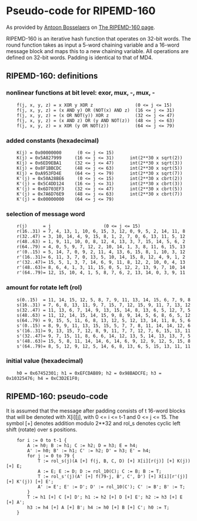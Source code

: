 # Pseudo-code for RIPEMD-160

As provided by [Antoon Bosselaers] on [The RIPEMD-160 page].

RIPEMD-160 is an iterative hash function that operates on 32-bit words.
The round function takes as input a 5-word chaining variable and a 16-word
message block and maps this to a new chaining variable. All operations are
defined on 32-bit words. Padding is identical to that of MD4.

## RIPEMD-160: definitions

### nonlinear functions at bit level: exor, mux, -, mux, -

```
	f(j, x, y, z) = x XOR y XOR z                (0 <= j <= 15)
	f(j, x, y, z) = (x AND y) OR (NOT(x) AND z)  (16 <= j <= 31)
	f(j, x, y, z) = (x OR NOT(y)) XOR z          (32 <= j <= 47)
	f(j, x, y, z) = (x AND z) OR (y AND NOT(z))  (48 <= j <= 63)
	f(j, x, y, z) = x XOR (y OR NOT(z))          (64 <= j <= 79)
```

### added constants (hexadecimal)

```
	K(j) = 0x00000000      (0 <= j <= 15)
	K(j) = 0x5A827999     (16 <= j <= 31)      int(2**30 x sqrt(2))
	K(j) = 0x6ED9EBA1     (32 <= j <= 47)      int(2**30 x sqrt(3))
	K(j) = 0x8F1BBCDC     (48 <= j <= 63)      int(2**30 x sqrt(5))
	K(j) = 0xA953FD4E     (64 <= j <= 79)      int(2**30 x sqrt(7))
	K'(j) = 0x50A28BE6     (0 <= j <= 15)      int(2**30 x cbrt(2))
	K'(j) = 0x5C4DD124    (16 <= j <= 31)      int(2**30 x cbrt(3))
	K'(j) = 0x6D703EF3    (32 <= j <= 47)      int(2**30 x cbrt(5))
	K'(j) = 0x7A6D76E9    (48 <= j <= 63)      int(2**30 x cbrt(7))
	K'(j) = 0x00000000    (64 <= j <= 79)
```

### selection of message word

```
	r(j)      = j                    (0 <= j <= 15)
	r(16..31) = 7, 4, 13, 1, 10, 6, 15, 3, 12, 0, 9, 5, 2, 14, 11, 8
	r(32..47) = 3, 10, 14, 4, 9, 15, 8, 1, 2, 7, 0, 6, 13, 11, 5, 12
	r(48..63) = 1, 9, 11, 10, 0, 8, 12, 4, 13, 3, 7, 15, 14, 5, 6, 2
	r(64..79) = 4, 0, 5, 9, 7, 12, 2, 10, 14, 1, 3, 8, 11, 6, 15, 13
	r'(0..15) = 5, 14, 7, 0, 9, 2, 11, 4, 13, 6, 15, 8, 1, 10, 3, 12
	r'(16..31)= 6, 11, 3, 7, 0, 13, 5, 10, 14, 15, 8, 12, 4, 9, 1, 2
	r'(32..47)= 15, 5, 1, 3, 7, 14, 6, 9, 11, 8, 12, 2, 10, 0, 4, 13
	r'(48..63)= 8, 6, 4, 1, 3, 11, 15, 0, 5, 12, 2, 13, 9, 7, 10, 14
	r'(64..79)= 12, 15, 10, 4, 1, 5, 8, 7, 6, 2, 13, 14, 0, 3, 9, 11
```

### amount for rotate left (rol)

```
	s(0..15)  = 11, 14, 15, 12, 5, 8, 7, 9, 11, 13, 14, 15, 6, 7, 9, 8
	s(16..31) = 7, 6, 8, 13, 11, 9, 7, 15, 7, 12, 15, 9, 11, 7, 13, 12
	s(32..47) = 11, 13, 6, 7, 14, 9, 13, 15, 14, 8, 13, 6, 5, 12, 7, 5
	s(48..63) = 11, 12, 14, 15, 14, 15, 9, 8, 9, 14, 5, 6, 8, 6, 5, 12
	s(64..79) = 9, 15, 5, 11, 6, 8, 13, 12, 5, 12, 13, 14, 11, 8, 5, 6
	s'(0..15) = 8, 9, 9, 11, 13, 15, 15, 5, 7, 7, 8, 11, 14, 14, 12, 6
	s'(16..31)= 9, 13, 15, 7, 12, 8, 9, 11, 7, 7, 12, 7, 6, 15, 13, 11
	s'(32..47)= 9, 7, 15, 11, 8, 6, 6, 14, 12, 13, 5, 14, 13, 13, 7, 5
	s'(48..63)= 15, 5, 8, 11, 14, 14, 6, 14, 6, 9, 12, 9, 12, 5, 15, 8
	s'(64..79)= 8, 5, 12, 9, 12, 5, 14, 6, 8, 13, 6, 5, 15, 13, 11, 11
```

### initial value (hexadecimal)

```
	h0 = 0x67452301; h1 = 0xEFCDAB89; h2 = 0x98BADCFE; h3 = 0x10325476; h4 = 0xC3D2E1F0;
```

## RIPEMD-160: pseudo-code

It is assumed that the message after padding consists of t 16-word blocks
that will be denoted with X[i][j], with 0 <= i <= t-1 and 0 <= j <= 15.
The symbol [+] denotes addition modulo 2\*\*32 and rol_s denotes cyclic left
shift (rotate) over s positions.

```
	for i := 0 to t-1 {
		A := h0; B := h1; C := h2; D = h3; E = h4;
		A' := h0; B' := h1; C' := h2; D' = h3; E' = h4;
		for j := 0 to 79 {
			T := rol_s(j)(A [+] f(j, B, C, D) [+] X[i][r(j)] [+] K(j)) [+] E;
			A := E; E := D; D := rol_10(C); C := B; B := T;
			T := rol_s'(j)(A' [+] f(79-j, B', C', D') [+] X[i][r'(j)] [+] K'(j)) [+] E';
			A' := E'; E' := D'; D' := rol_10(C'); C' := B'; B' := T;
		}
		T := h1 [+] C [+] D'; h1 := h2 [+] D [+] E'; h2 := h3 [+] E [+] A';
		h3 := h4 [+] A [+] B'; h4 := h0 [+] B [+] C'; h0 := T;
	}
```

[Antoon Bosselaers]: https://homes.esat.kuleuven.be/~bosselae/
[The RIPEMD-160 page]: https://homes.esat.kuleuven.be/~bosselae/ripemd160.html
